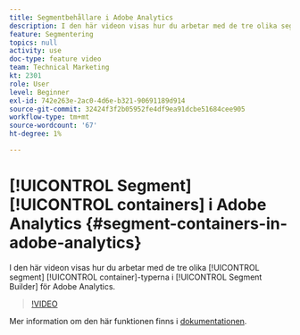```yaml
---
title: Segmentbehållare i Adobe Analytics
description: I den här videon visas hur du arbetar med de tre olika segmentbehållartyperna i Segment Builder i Adobe Analytics.
feature: Segmentering
topics: null
activity: use
doc-type: feature video
team: Technical Marketing
kt: 2301
role: User
level: Beginner
exl-id: 742e263e-2ac0-4d6e-b321-90691189d914
source-git-commit: 32424f3f2b05952fe4df9ea91dcbe51684cee905
workflow-type: tm+mt
source-wordcount: '67'
ht-degree: 1%

---
```


# [!UICONTROL Segment] [!UICONTROL containers] i Adobe Analytics {#segment-containers-in-adobe-analytics}

I den här videon visas hur du arbetar med de tre olika [!UICONTROL segment] [!UICONTROL container]-typerna i [!UICONTROL Segment Builder] för Adobe Analytics.

>[!VIDEO](https://video.tv.adobe.com/v/25401/?quality=12)

Mer information om den här funktionen finns i [dokumentationen](https://marketing.adobe.com/resources/help/en_US/analytics/segment/index.html?f=seg_build_ui).
